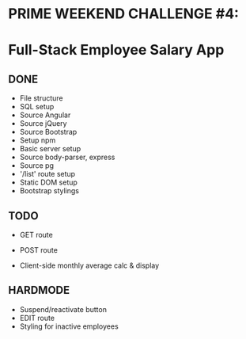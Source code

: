 # PRIME WEEKEND CHALLENGE #4:
# Full-Stack Employee Salary App

## DONE
* File structure
* SQL setup
* Source Angular
* Source jQuery
* Source Bootstrap
* Setup npm
* Basic server setup
* Source body-parser, express
* Source pg
* '/list' route setup
* Static DOM setup
* Bootstrap stylings

## TODO 
* GET route
* POST route

* Client-side monthly average calc & display

## HARDMODE
* Suspend/reactivate button
* EDIT route
* Styling for inactive employees